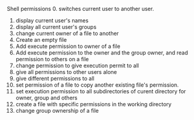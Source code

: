 Shell permissions
0. switches current user to another user.
1. display current user's names
2. display all current user's groups
3. change current owner of a file to another
4. Create an empty file
5. Add execute permission to owner of a file
6. Add execute permission to the owner and the group owner, and read permission to others on a file
7. change permission to give execution permit to all
8. give all permissions to other users alone
9. give different permissions to all
10. set permission of a file to copy another existing file's permission.
11. set execution permission to all subdirectories of curent directory for owner, group and others
12. create a file with specific permissions in the working directory
13. change group ownership of a file
